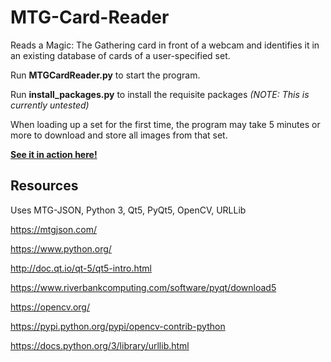 # MTG-Card-Reader

Reads a Magic: The Gathering card in front of a webcam and identifies it in an existing database of cards of a user-specified set.

Run __MTGCardReader.py__ to start the program.

Run __install_packages.py__ to install the requisite packages _(NOTE: This is currently untested)_

When loading up a set for the first time, the program may take 5 minutes or more to download and store all images from that set.

[__See it in action here!__](https://www.youtube.com/watch?v=KvsBkOgKNgQ)

## Resources
Uses MTG-JSON, Python 3, Qt5, PyQt5, OpenCV, URLLib

https://mtgjson.com/

https://www.python.org/

http://doc.qt.io/qt-5/qt5-intro.html

https://www.riverbankcomputing.com/software/pyqt/download5

https://opencv.org/

https://pypi.python.org/pypi/opencv-contrib-python

https://docs.python.org/3/library/urllib.html

